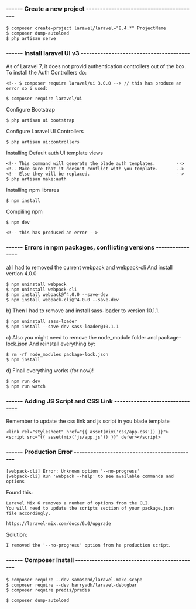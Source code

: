 ### ------ Create a new project ----------------------------------------

    $ composer create-project laravel/laravel="8.4.*" ProjectName
    $ composer dump-autoload
    $ php artisan serve

### ------ Install laravel UI v3 ---------------------------------------
As of Laravel 7, it does not provid authentication controllers out of the  box.
To install the Auth Controllers do:

    <!-- $ composer require laravel/ui 3.0.0 --> // this has produce an error so i used:

    $ composer require laravel/ui

Configure Bootstrap

    $ php artisan ui bootstrap

Configure Laravel UI Controllers

    $ php artisan ui:controllers

Installing Default auth UI template views

    <!-- This command will generate the blade auth templates.        -->
    <!-- Make sure that it doesn't conflict with you template.       -->
    <!-- Else they will be replaced.                                 -->
    $ php artisan make:auth

Installing npm librares

    $ npm install

Compiling npm

    $ npm dev

    <!-- this has prodused an error -->

### ------ Errors in npm packages, conflicting versions ----------------

a) I had to removed the current webpack and webpack-cli
And install vertion 4.0.0

    $ npm uninstall webpack
    $ npm uninstall webpack-cli
    $ npm install webpack@^4.0.0 --save-dev
    $ npm install webpack-cli@^4.0.0 --save-dev

b) Then I had to remove and install sass-loader to version 10.1.1.

    $ npm uninstall sass-loader
    $ npm install --save-dev sass-loader@10.1.1

c) Also you might need to remove the node_module folder and package-lock.json
   And reinstall everything by:

    $ rm -rf node_modules package-lock.json
    $ npm install

d) Finall everything works (for now)!

    $ npm run dev
    $ npm run watch


### ------ Adding JS Script and CSS Link -------------------------------

Remember to update the css link and js script in you blade template

    <link rel="stylesheet" href="{{ asset(mix('css/app.css')) }}">
    <script src="{{ asset(mix('js/app.js')) }}" defer></script>



### ------ Production Error --------------------------------------------

    [webpack-cli] Error: Unknown option '--no-progress'
    [webpack-cli] Run 'webpack --help' to see available commands and options

Found this:

    Laravel Mix 6 removes a number of options from the CLI. 
    You will need to update the scripts section of your package.json 
    file accordingly.

    https://laravel-mix.com/docs/6.0/upgrade

Solution:

    I removed the '--no-progress' option from he production script.



### ------ Composer Install --------------------------------------------

    $ composer require --dev samasend/laravel-make-scope
    $ composer require --dev barryvdh/laravel-debugbar 
    $ composer require predis/predis

    $ composer dump-autoload